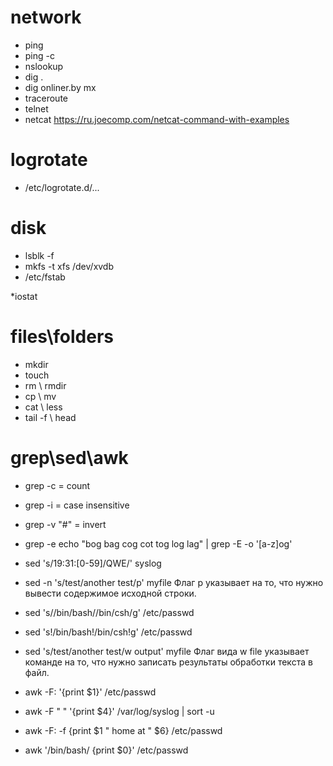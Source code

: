 # network
* ping 
* ping -c 
* nslookup 
* dig .
* dig onliner.by mx
* traceroute
* telnet
* netcat https://ru.joecomp.com/netcat-command-with-examples

# logrotate
* /etc/logrotate.d/...

# disk
* lsblk -f
* mkfs -t xfs /dev/xvdb
* /etc/fstab

*iostat

# files\folders
* mkdir
* touch
* rm \ rmdir
* cp \ mv
* cat \ less
* tail -f \ head

# grep\sed\awk
* grep -c = count
* grep -i = case insensitive
* grep -v "#" = invert
* grep -e 
echo "bog bag cog cot tog log lag" | grep -E -o '[a-z]og'

* sed 's/19:31:[0-59]/QWE/' syslog

* sed -n 's/test/another test/p' myfile Флаг p указывает на то, что нужно вывести содержимое исходной строки.
* sed 's/\/bin\/bash/\/bin\/csh/g' /etc/passwd
* sed 's!/bin/bash!/bin/csh!g' /etc/passwd

* sed 's/test/another test/w output' myfile Флаг вида w file указывает команде на то, что нужно записать результаты обработки текста в файл.
 
 
* awk -F\: '{print $1}' /etc/passwd
* awk -F " " '{print $4}' /var/log/syslog | sort -u
* awk -F: -f {print $1 " home at " $6} /etc/passwd
*  awk '/bin\/bash/ {print $0}' /etc/passwd